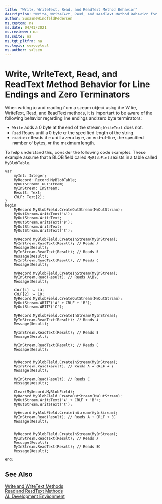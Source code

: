 ```yaml
---
title: "Write, WriteText, Read, and ReadText Method Behavior"
description: "Write, WriteText, Read, and ReadText Method Behavior for Line Endings and Zero Terminators."
author: SusanneWindfeldPedersen
ms.custom: na
ms.date: 04/01/2021
ms.reviewer: na
ms.suite: na
ms.tgt_pltfrm: na
ms.topic: conceptual
ms.author: solsen
---
```


# Write, WriteText, Read, and ReadText Method Behavior for Line Endings and Zero Terminators 

When writing to and reading from a stream object using the Write, WriteText, Read, and ReadText methods, it is important to be aware of the following behavior regarding line endings and zero byte terminators:

- `Write` adds a 0 byte at the end of the stream; `WriteText` does not.
- `Read` Reads until a 0 byte or the specified length of the string.
- `ReadText` Reads the until a zero byte, an end-of-line, the specified number of bytes, or the maximum length.  

To help understand this, consider the following code examples. These example assume that a BLOB field called `MyBlobField` exists in a table called `MyBlobTable`.

```AL
var
    myInt: Integer;
    MyRecord: Record MyBlobTable;
    MyOutStream: OutStream;
    MyInStream: InStream;
    Result: Text;
    CRLF: Text[2];
}
begin
    MyRecord.MyBlobField.CreateOutStream(MyOutStream);
    MyOutStream.WriteText('A');
    MyOutStream.WriteText;
    MyOutStream.WriteText('B');
    MyOutStream.WriteText;
    MyOutStream.WriteText('C');

    MyRecord.MyBlobField.CreateInStream(MyInStream);
    MyInStream.ReadText(Result); // Reads A
    Message(Result);
    MyInStream.ReadText(Result); // Reads B
    Message(Result);
    MyInStream.ReadText(Result); // Reads C
    Message(Result);

    MyRecord.MyBlobField.CreateInStream(MyInStream);
    MyInStream.Read(Result); // Reads A\B\C
    Message(Result);

    CRLF[1] := 13;
    CRLF[2] := 10;
    MyRecord.MyBlobField.CreateOutStream(MyOutStream);
    MyOutStream.WRITE('A' + CRLF + 'B');
    MyOutStream.WRITE('C');

    MyRecord.MyBlobField.CreateInStream(MyInStream);
    MyInStream.ReadText(Result); // Reads A
    Message(Result);

    MyInStream.ReadText(Result); // Reads B
    Message(Result);

    MyInStream.ReadText(Result); // Reads C
    Message(Result);


    MyRecord.MyBlobField.CreateInStream(MyInStream);
    MyInStream.Read(Result); // Reads A + CRLF + B
    Message(Result);

    MyInStream.Read(Result); // Reads C
    Message(Result);

    Clear(MyRecord.MyBlobField);
    MyRecord.MyBlobField.CreateOutStream(MyOutStream);
    MyOutStream.WriteText('A' + CRLF + 'B');
    MyOutStream.WriteText('C');

    MyRecord.MyBlobField.CreateInStream(MyInStream);
    MyInStream.Read(Result); // Reads A + CRLF + BC
    Message(Result);


    MyRecord.MyBlobField.CreateInStream(MyInStream);
    MyInStream.ReadText(Result); // Reads A
    Message(Result);
    MyInStream.ReadText(Result); // Reads BC
    Message(Result);

end;

```
<!--
```
table 50100 MyBlobTable
{
    DataClassification = ToBeClassified;

    fields
    {
        field(1; MyField; Integer)
        {
            DataClassification = ToBeClassified;

        }
        field(2; MyBlobField; Blob)
        {
            DataClassification = ToBeClassified;
        }
    }

    keys
    {
        key(PK; MyField)
        {
            Clustered = true;
        }
    }

}

codeunit 50111 MyCodeunit
{
    trigger OnRun()
    begin
        MyRecord.MyBlobField.CreateOutStream(MyOutStream);
        MyOutStream.WriteText('A');
        MyOutStream.WriteText;
        MyOutStream.WriteText('B');
        MyOutStream.WriteText;
        MyOutStream.WriteText('C');

        MyRecord.MyBlobField.CreateInStream(MyInStream);
        MyInStream.ReadText(Result); // Reads A
        Message(Result);
        MyInStream.ReadText(Result); // Reads B
        Message(Result);
        MyInStream.ReadText(Result); // Reads C
        Message(Result);

        MyRecord.MyBlobField.CreateInStream(MyInStream);
        MyInStream.Read(Result); // Reads A\B\C
        Message(Result);

        CRLF[1] := 10;
        CRLF[2] := 13;
        MyRecord.MyBlobField.CreateOutStream(MyOutStream);
        MyOutStream.WRITE('A' + CRLF + 'B');
        MyOutStream.WRITE('C');

        MyRecord.MyBlobField.CreateInStream(MyInStream);
        MyInStream.ReadText(Result); // Reads A
        Message(Result);

        MyInStream.ReadText(Result); // Reads B
        Message(Result);

        MyInStream.ReadText(Result); // Reads C
        Message(Result);


        MyRecord.MyBlobField.CreateInStream(MyInStream);
        MyInStream.Read(Result); // Reads A + CRLF + B
        Message(Result);

        MyInStream.Read(Result); // Reads C
        Message(Result);

        Clear(MyRecord.MyBlobField);
        MyRecord.MyBlobField.CreateOutStream(MyOutStream);
        MyOutStream.WriteText('A' + CRLF + 'B');
        MyOutStream.WriteText('C');

        MyRecord.MyBlobField.CreateInStream(MyInStream);
        MyInStream.Read(Result); // Reads A + CRLF + BC
        Message(Result);


        MyRecord.MyBlobField.CreateInStream(MyInStream);
        MyInStream.ReadText(Result); // Reads A
        Message(Result);

        MyInStream.ReadText(Result); // Reads BC
        Message(Result);



    end;

    var
        myInt: Integer;
        MyRecord: Record MyBlobTable;
        MyOutStream: OutStream;
        MyInstream: InStream;
        Result: ext;T
        CRLF: Text[2];
}

```
-->

## See Also

[Write and WriteText Methods](methods-auto/outstream/outstream-data-type.md)  
[Read and ReadText Methods](methods-auto/instream/instream-data-type.md)  
[AL Development Environment](devenv-reference-overview.md)    

